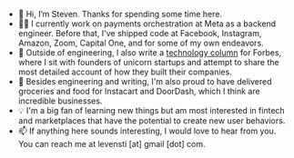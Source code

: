 - 👋 Hi, I’m Steven. Thanks for spending some time here.
- 👨‍💻 I currently work on payments orchestration at Meta as a backend engineer. Before that, I've shipped code at Facebook, Instagram, Amazon, Zoom, Capital One, and for some of my own endeavors.
- 📝 Outside of engineering, I also write a [technology column](https://www.forbes.com/sites/stevenli1/) for Forbes, where I sit with founders of unicorn startups and attempt to share the most detailed account of how they built their companies.
- 🚗 Besides engineering and writing, I'm also proud to have delivered groceries and food for Instacart and DoorDash, which I think are incredible businesses.
- 💡 I'm a big fan of learning new things but am most interested in fintech and marketplaces that have the potential to create new user behaviors. 
- 📫 If anything here sounds interesting, I would love to hear from you. You can reach me at levensti [at] gmail [dot] com.

<!---
levensti/levensti is a ✨ special ✨ repository because its `README.md` (this file) appears on your GitHub profile.
You can click the Preview link to take a look at your changes.
--->
